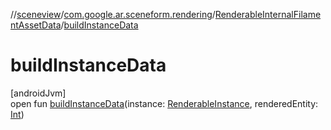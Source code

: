 //[sceneview](../../../index.md)/[com.google.ar.sceneform.rendering](../index.md)/[RenderableInternalFilamentAssetData](index.md)/[buildInstanceData](build-instance-data.md)

# buildInstanceData

[androidJvm]\
open fun [buildInstanceData](build-instance-data.md)(instance: [RenderableInstance](../-renderable-instance/index.md), renderedEntity: [Int](https://kotlinlang.org/api/latest/jvm/stdlib/kotlin/-int/index.html))
